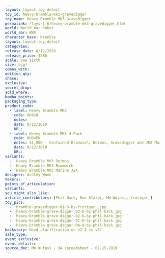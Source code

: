 ```yaml
---
layout: layout-toy-detail 
toy_id: heavy-bramble-mk3-gravedigger
toy_name: Heavy Bramble MK3 Gravedigger
permalink: /toys-1-6/heavy-bramble-mk3-gravedigger.html
world: World War Robot
world_abr: WWR
character_base: Bramble
layout: layout-toy-detail
categories: 
release_date: 8/12/2010
release_price: $280 
scale: one sixth
size: big!
comes_with: 
edition_qty: 
chase: 
exclusive: 
secret_drop: 
sold_where: 
bamba_points: 
packaging_type: 
product_code: 
  - label: Heavy Bramble MK3
    code: 0HBGD
    notes: 
    date: 8/12/2010
    URL:
  - label: Heavy Bramble MK3 4-Pack
    code: 0HD4PK
    notes: $1,000 - Contained Bromwich, Deimos, Gravedigger and JEA Marine Bramble
    date: 8/12/2010
    URL:
variants: 
  -  Heavy Bramble MK3 Deimos
  -  Heavy Bramble MK3 Bromwich
  -  Heavy Bramble MK3 Marine JEA
designer: Ashley Wood
makers: 
points_of_articulation: 
variants: 
you_might_also_like: 
article_contributors: [Phil Back, Don Slater, MW Wutasi, frutiger_]
toy_pics: 
  -  bramble-gravedigger-01-6-by-frutiger_.jpg
  -  heavy-bramble-grave-digger-03-6-by-phil-back.jpg
  -  heavy-bramble-grave-digger-02-6-by-phil-back.jpg
  -  heavy-bramble-grave-digger-01-6-by-phil-back.jpg
  -  heavy-bramble-grave-digger-04-6-by-phil-back.jpg
backstory: Need clarification on v2.5 vs v3?
sale_type: 
event_exclusive: 
event_details: 
source_doc: MW Wutasi - 3A spreadsheet - 01-15-2019
---
```

